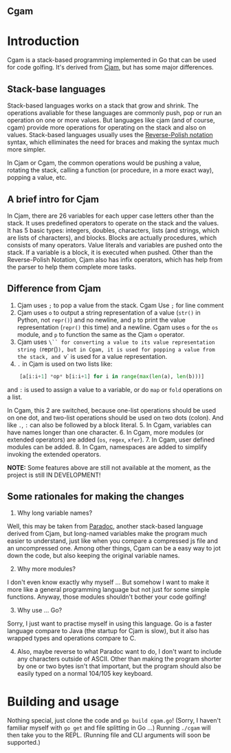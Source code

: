 Cgam
----

# Introduction

Cgam is a stack-based programming implemented in Go that can be used for code golfing. It's derived from [Cjam](https://sourceforge.net/projects/cjam/), but has some major differences.

## Stack-base languages

Stack-based languages works on a stack that grow and shrink. The operations avaliable for these languages are commonly push, pop or run an operation on one or more values. But languages like cjam (and of course, cgam) provide more operations for operating on the stack and also on values. Stack-based languages usually uses the [Reverse-Polish notation](https://en.wikipedia.org/wiki/Reverse_Polish_notation) syntax, which elliminates the need for braces and making the syntax much more simpler.

In Cjam or Cgam, the common operations would be pushing a value, rotating the stack, calling a function (or procedure, in a more exact way), popping a value, etc.

## A brief intro for Cjam

In Cjam, there are 26 variables for each upper case letters other than the stack. It uses predefined operators to operate on the stack and the values. It has 5 basic types: integers, doubles, characters, lists (and strings, which are lists of characters), and blocks. Blocks are actually procedures, which consists of many operators. Value literals and variables are pushed onto the stack. If a variable is a block, it is executed when pushed. Other than the Reverse-Polish Notation, Cjam also has infix operators, which has help from the parser to help them complete more tasks.

## Difference from Cjam
1. Cjam uses `;` to pop a value from the stack. Cgam Use `;` for line comment
2. Cjam uses `o` to output a string representation of a value (`str()` in Python, not `repr()`) and no newline, and `p` to print the value representation (`repr()` this time) and a newline. Cgam uses `o` for the `os` module, and `p` to function the same as the Cjam `o` operator.
3. Cjam uses `\`` for converting a value to its value representation string (`repr()`), but in Cgam, it is used for popping a value from the stack, and `v` is used for a value representation.
4. `.` in Cjam is used on two lists like:
```python
    [a[i:i+1] *op* b[i:i+1] for i in range(max(len(a), len(b)))]
```
and `:` is used to assign a value to a variable, or do `map` or `fold` operations on a list.

In Cgam, this 2 are switched, because one-list operations should be used on one dot, and two-list operations should be used on two dots (colon). And like `.`, `:` can also be followed by a block literal.
5. In Cgam, variables can have names longer than one character.
6. In Cgam, more modules (or extended operators) are added (`os`, `regex`, `xfer`).
7. In Cgam, user defined modules can be added.
8. In Cgam, namespaces are added to simplify invoking the extended operators.

**NOTE:** Some features above are still not available at the moment, as the project is still IN DEVELOPMENT!

## Some rationales for making the changes
1. Why long variable names?

Well, this may be taken from [Paradoc](https://github.com/betaveros/paradoc/), another stack-based language derived from Cjam, but long-named variables make the program much easier to understand, just like when you compare a compressed js file and an uncompressed one. Among other things, Cgam can be a easy way to jot down the code, but also keeping the original variable names.

2. Why more modules?

I don't even know exactly why myself ... But somehow I want to make it more like a general programming language but not just for some simple functions. Anyway, those modules shouldn't bother your code golfing!

3. Why use ... Go?

Sorry, I just want to practise myself in using this language. Go is a faster language compare to Java (the startup for Cjam is slow), but it also has wrapped types and operations compare to C.

4. Also, maybe reverse to what Paradoc want to do, I don't want to include any characters outside of ASCII. Other than making the program shorter by one or two bytes isn't that important, but the program should also be easily typed on a normal 104/105 key keyboard.

# Building and usage

Nothing special, just clone the code and `go build cgam.go`! (Sorry, I haven't familiar myself with `go get` and file splitting in Go ...) Running `./cgam` will then take you to the REPL. (Running file and CLI arguments will soon be supported.)
